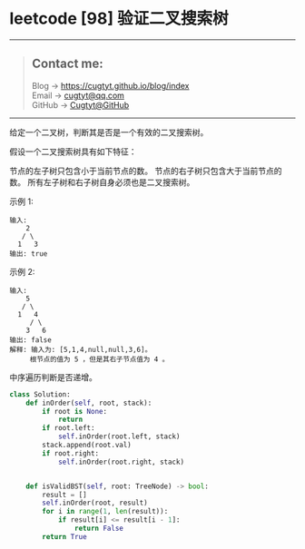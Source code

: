 # leetcode [98] 验证二叉搜索树

---
> ## Contact me:
> Blog -> <https://cugtyt.github.io/blog/index>  
> Email -> <cugtyt@qq.com>  
> GitHub -> [Cugtyt@GitHub](https://github.com/Cugtyt)

---

给定一个二叉树，判断其是否是一个有效的二叉搜索树。

假设一个二叉搜索树具有如下特征：

节点的左子树只包含小于当前节点的数。
节点的右子树只包含大于当前节点的数。
所有左子树和右子树自身必须也是二叉搜索树。

示例 1:
```
输入:
    2
   / \
  1   3
输出: true
```

示例 2:
```
输入:
    5
   / \
  1   4
     / \
    3   6
输出: false
解释: 输入为: [5,1,4,null,null,3,6]。
     根节点的值为 5 ，但是其右子节点值为 4 。
```

中序遍历判断是否递增。

``` python
class Solution:
    def inOrder(self, root, stack):
        if root is None:
            return
        if root.left:
            self.inOrder(root.left, stack)
        stack.append(root.val)
        if root.right:
            self.inOrder(root.right, stack)


    def isValidBST(self, root: TreeNode) -> bool:
        result = []
        self.inOrder(root, result)
        for i in range(1, len(result)):
            if result[i] <= result[i - 1]:
                return False
        return True
```